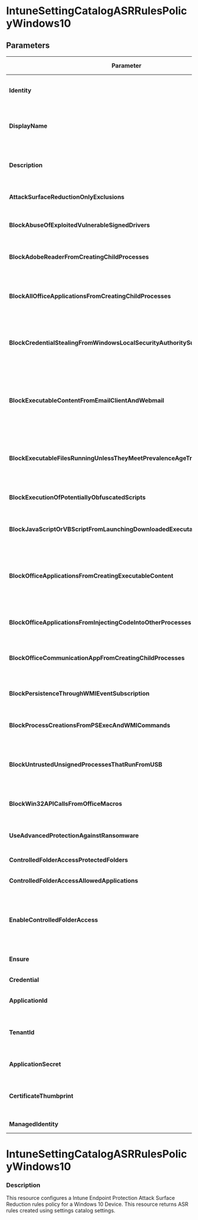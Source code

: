 ﻿# IntuneSettingCatalogASRRulesPolicyWindows10

## Parameters

| Parameter | Attribute | DataType | Description | Allowed Values |
| --- | --- | --- | --- | --- |
| **Identity** | Key | String | Identity of the endpoint protection attack surface protection rules policy for Windows 10. ||
| **DisplayName** | Write | String | Display name of the endpoint protection attack surface protection rules policy for Windows 10. ||
| **Description** | Write | String | Description of the endpoint protection attack surface protection rules policy for Windows 10. ||
| **AttackSurfaceReductionOnlyExclusions** | Write | StringArray[] | Exclude files and paths from attack surface reduction rules ||
| **BlockAbuseOfExploitedVulnerableSignedDrivers** | Write | String | This rule prevents an application from writing a vulnerable signed driver to disk. |off, block, audit, warn|
| **BlockAdobeReaderFromCreatingChildProcesses** | Write | String | This rule prevents attacks by blocking Adobe Reader from creating processes. |off, block, audit, warn|
| **BlockAllOfficeApplicationsFromCreatingChildProcesses** | Write | String | This rule blocks Office apps from creating child processes. Office apps include Word, Excel, PowerPoint, OneNote, and Access. |off, block, audit, warn|
| **BlockCredentialStealingFromWindowsLocalSecurityAuthoritySubsystem** | Write | String | This rule helps prevent credential stealing by locking down Local Security Authority Subsystem Service (LSASS). |off, block, audit, warn|
| **BlockExecutableContentFromEmailClientAndWebmail** | Write | String | This rule blocks the following file types from launching from email opened within the Microsoft Outlook application, or Outlook.com and other popular webmail providers. |off, block, audit, warn|
| **BlockExecutableFilesRunningUnlessTheyMeetPrevalenceAgeTrustedListCriterion** | Write | String | This rule blocks executable files that don't meet a prevalence, age, or trusted list criteria, such as .exe, .dll, or .scr, from launching. |off, block, audit, warn|
| **BlockExecutionOfPotentiallyObfuscatedScripts** | Write | String | This rule detects suspicious properties within an obfuscated script. |off, block, audit, warn|
| **BlockJavaScriptOrVBScriptFromLaunchingDownloadedExecutableContent** | Write | String | This rule prevents scripts from launching potentially malicious downloaded content. |off, block, audit, warn|
| **BlockOfficeApplicationsFromCreatingExecutableContent** | Write | String | This rule prevents Office apps, including Word, Excel, and PowerPoint, from creating potentially malicious executable content, by blocking malicious code from being written to disk. |off, block, audit, warn|
| **BlockOfficeApplicationsFromInjectingCodeIntoOtherProcesses** | Write | String | This rule blocks code injection attempts from Office apps into other processes. |off, block, audit, warn|
| **BlockOfficeCommunicationAppFromCreatingChildProcesses** | Write | String | This rule prevents Outlook from creating child processes, while still allowing legitimate Outlook functions. |off, block, audit, warn|
| **BlockPersistenceThroughWMIEventSubscription** | Write | String | This rule prevents malware from abusing WMI to attain persistence on a device. |off, block, audit, warn|
| **BlockProcessCreationsFromPSExecAndWMICommands** | Write | String | This rule blocks processes created through PsExec and WMI from running. |off, block, audit, warn|
| **BlockUntrustedUnsignedProcessesThatRunFromUSB** | Write | String | With this rule, admins can prevent unsigned or untrusted executable files from running from USB removable drives, including SD cards. |off, block, audit, warn|
| **BlockWin32APICallsFromOfficeMacros** | Write | String | This rule prevents VBA macros from calling Win32 APIs. |off, block, audit, warn|
| **UseAdvancedProtectionAgainstRansomware** | Write | String | This rule provides an extra layer of protection against ransomware. |off, block, audit, warn|
| **ControlledFolderAccessProtectedFolders** | Write | StringArray[] | List of additional folders that need to be protected ||
| **ControlledFolderAccessAllowedApplications** | Write | StringArray[] | List of apps that have access to protected folders. ||
| **EnableControlledFolderAccess** | Write | String | This rule enable Controlled folder access which protects your data by checking apps against a list of known, trusted apps.values 0:disable, 1:enable, 2:audit |0, 1, 2|
| **Ensure** | Write | String | Present ensures the policy exists, absent ensures it is removed |Present, Absent|
| **Credential** | Write | PSCredential | Credentials of the Intune Admin ||
| **ApplicationId** | Write | String | Id of the Azure Active Directory application to authenticate with. ||
| **TenantId** | Write | String | Name of the Azure Active Directory tenant used for authentication. Format contoso.onmicrosoft.com ||
| **ApplicationSecret** | Write | PSCredential | Secret of the Azure Active Directory tenant used for authentication. ||
| **CertificateThumbprint** | Write | String | Thumbprint of the Azure Active Directory application's authentication certificate to use for authentication. ||
| **ManagedIdentity** | Write | Boolean | Managed ID being used for authentication. ||


# IntuneSettingCatalogASRRulesPolicyWindows10

### Description

This resource configures a Intune Endpoint Protection Attack Surface Reduction rules policy for a Windows 10 Device.
This resource returns ASR rules created using settings catalog settings.



